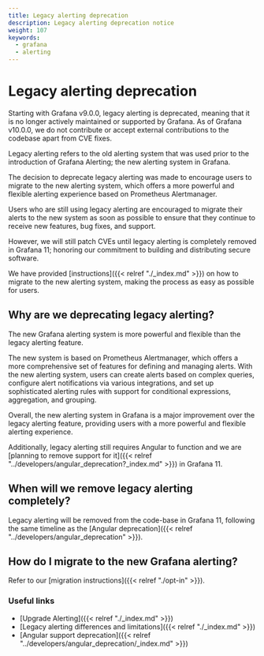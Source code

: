 ```yaml
---
title: Legacy alerting deprecation
description: Legacy alerting deprecation notice
weight: 107
keywords:
  - grafana
  - alerting
---
```


# Legacy alerting deprecation

Starting with Grafana v9.0.0, legacy alerting is deprecated, meaning that it is no longer actively maintained or supported by Grafana. As of Grafana v10.0.0, we do not contribute or accept external contributions to the codebase apart from CVE fixes.

Legacy alerting refers to the old alerting system that was used prior to the introduction of Grafana Alerting; the new alerting system in Grafana.

The decision to deprecate legacy alerting was made to encourage users to migrate to the new alerting system, which offers a more powerful and flexible alerting experience based on Prometheus Alertmanager.

Users who are still using legacy alerting are encouraged to migrate their alerts to the new system as soon as possible to ensure that they continue to receive new features, bug fixes, and support.

However, we will still patch CVEs until legacy alerting is completely removed in Grafana 11; honoring our commitment to building and distributing secure software.

We have provided [instructions]({{< relref "./_index.md" >}}) on how to migrate to the new alerting system, making the process as easy as possible for users.

## Why are we deprecating legacy alerting?

The new Grafana alerting system is more powerful and flexible than the legacy alerting feature.

The new system is based on Prometheus Alertmanager, which offers a more comprehensive set of features for defining and managing alerts. With the new alerting system, users can create alerts based on complex queries, configure alert notifications via various integrations, and set up sophisticated alerting rules with support for conditional expressions, aggregation, and grouping.

Overall, the new alerting system in Grafana is a major improvement over the legacy alerting feature, providing users with a more powerful and flexible alerting experience.

Additionally, legacy alerting still requires Angular to function and we are [planning to remove support for it]({{< relref "../developers/angular_deprecation?_index.md" >}}) in Grafana 11.

## When will we remove legacy alerting completely?

Legacy alerting will be removed from the code-base in Grafana 11, following the same timeline as the [Angular deprecation]({{< relref "../developers/angular_deprecation" >}}).

## How do I migrate to the new Grafana alerting?

Refer to our [migration instructions]({{< relref "./opt-in" >}}).

### Useful links

- [Upgrade Alerting]({{< relref "./_index.md" >}})
- [Legacy alerting differences and limitations]({{< relref "./_index.md" >}})
- [Angular support deprecation]({{< relref "../developers/angular_deprecation/_index.md" >}})
